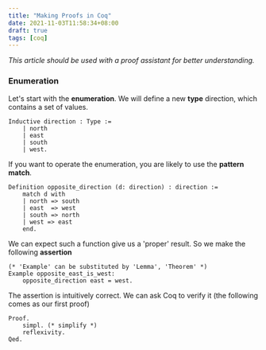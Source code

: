 ```yaml
---
title: "Making Proofs in Coq"
date: 2021-11-03T11:58:34+08:00
draft: true
tags: [coq]
---
```


*This article should be used with a proof assistant for better understanding.*

### Enumeration

Let's start with the **enumeration**.
We will define a new **type** direction, which contains a set of values.
```coq
Inductive direction : Type :=
	| north
	| east
	| south
	| west.
```

If you want to operate the enumeration, you are likely to use the **pattern match**.
```coq
Definition opposite_direction (d: direction) : direction :=
	match d with
	| north => south
	| east  => west
	| south => north
	| west => east
	end.
```

We can expect such a function give us a 'proper' result. So we make the following **assertion**
```coq
(* 'Example' can be substituted by 'Lemma', 'Theorem' *)
Example opposite_east_is_west:
	opposite_direction east = west.
```

The assertion is intuitively correct. We can ask Coq to verify it (the following comes as our first proof) 
```coq
Proof.
	simpl. (* simplify *)
	reflexivity.
Qed.
```

####
